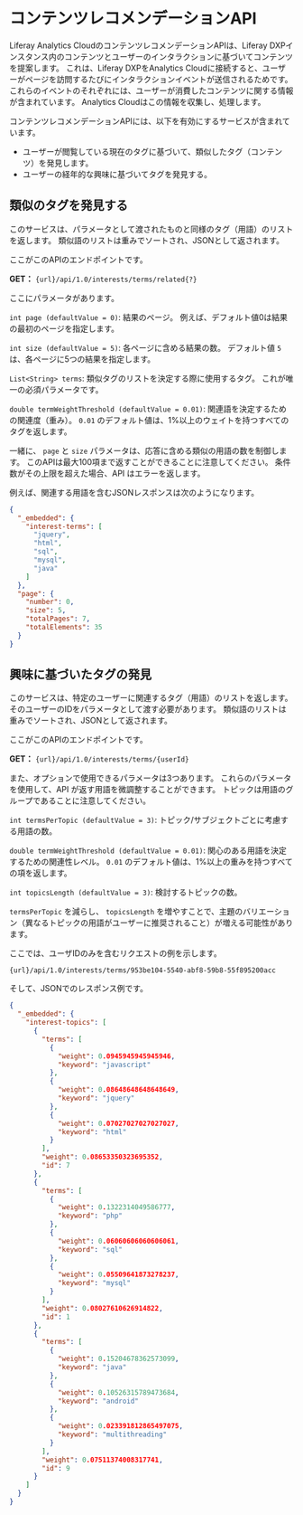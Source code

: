 # コンテンツレコメンデーションAPI

Liferay Analytics CloudのコンテンツレコメンデーションAPIは、Liferay DXPインスタンス内のコンテンツとユーザーのインタラクションに基づいてコンテンツを提案します。 これは、Liferay DXPをAnalytics Cloudに接続すると、ユーザーがページを訪問するたびにインタラクションイベントが送信されるためです。 これらのイベントのそれぞれには、ユーザーが消費したコンテンツに関する情報が含まれています。 Analytics Cloudはこの情報を収集し、処理します。

コンテンツレコメンデーションAPIには、以下を有効にするサービスが含まれています。

-   ユーザーが閲覧している現在のタグに基づいて、類似したタグ（コンテンツ）を発見します。
-   ユーザーの経年的な興味に基づいてタグを発見する。

## 類似のタグを発見する

このサービスは、パラメータとして渡されたものと同様のタグ（用語）のリストを返します。 類似語のリストは重みでソートされ、JSONとして返されます。

ここがこのAPIのエンドポイントです。

**GET：** `{url}/api/1.0/interests/terms/related{?}`

ここにパラメータがあります。

`int page (defaultValue = 0)`: 結果のページ。 例えば、デフォルト値0は結果の最初のページを指定します。

`int size (defaultValue = 5)`: 各ページに含める結果の数。 デフォルト値 `5` は、各ページに5つの結果を指定します。

`List<String> terms`: 類似タグのリストを決定する際に使用するタグ。 これが唯一の必須パラメータです。

`double termWeightThreshold (defaultValue = 0.01)`: 関連語を決定するための関連度（重み）。 `0.01` のデフォルト値は、1%以上のウェイトを持つすべてのタグを返します。

一緒に、 `page` と `size` パラメータは、応答に含める類似の用語の数を制御します。 このAPIは最大100項まで返すことができることに注意してください。 条件数がその上限を超えた場合、API はエラーを返します。

例えば、関連する用語を含むJSONレスポンスは次のようになります。

``` json
{
  "_embedded": {
    "interest-terms": [
      "jquery",
      "html",
      "sql",
      "mysql",
      "java"
    ]
  },
  "page": {
    "number": 0,
    "size": 5,
    "totalPages": 7,
    "totalElements": 35
  }
}
```

## 興味に基づいたタグの発見

このサービスは、特定のユーザーに関連するタグ（用語）のリストを返します。 そのユーザーのIDをパラメータとして渡す必要があります。 類似語のリストは重みでソートされ、JSONとして返されます。

ここがこのAPIのエンドポイントです。

**GET：** `{url}/api/1.0/interests/terms/{userId}`

また、オプションで使用できるパラメータは3つあります。 これらのパラメータを使用して、API が返す用語を微調整することができます。 トピックは用語のグループであることに注意してください。

`int termsPerTopic (defaultValue = 3)`: トピック/サブジェクトごとに考慮する用語の数。

`double termWeightThreshold (defaultValue = 0.01)`: 関心のある用語を決定するための関連性レベル。 `0.01` のデフォルト値は、1%以上の重みを持つすべての項を返します。

`int topicsLength (defaultValue = 3)`: 検討するトピックの数。

`termsPerTopic` を減らし、 `topicsLength` を増やすことで、主題のバリエーション（異なるトピックの用語がユーザーに推奨されること）が増える可能性があります。

ここでは、ユーザIDのみを含むリクエストの例を示します。

    {url}/api/1.0/interests/terms/953be104-5540-abf8-59b8-55f895200acc

そして、JSONでのレスポンス例です。

``` json
{
  "_embedded": {
    "interest-topics": [
      {
        "terms": [
          {
            "weight": 0.0945945945945946,
            "keyword": "javascript"
          },
          {
            "weight": 0.08648648648648649,
            "keyword": "jquery"
          },
          {
            "weight": 0.07027027027027027,
            "keyword": "html"
          }
        ],
        "weight": 0.08653350323695352,
        "id": 7
      },
      {
        "terms": [
          {
            "weight": 0.1322314049586777,
            "keyword": "php"
          },
          {
            "weight": 0.06060606060606061,
            "keyword": "sql"
          },
          {
            "weight": 0.05509641873278237,
            "keyword": "mysql"
          }
        ],
        "weight": 0.08027610626914822,
        "id": 1
      },
      {
        "terms": [
          {
            "weight": 0.15204678362573099,
            "keyword": "java"
          },
          {
            "weight": 0.10526315789473684,
            "keyword": "android"
          },
          {
            "weight": 0.023391812865497075,
            "keyword": "multithreading"
          }
        ],
        "weight": 0.07511374008317741,
        "id": 9
      }
    ]
  }
}
```
